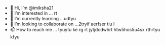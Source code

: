 - 👋 Hi, I’m @imiksha21
- 👀 I’m interested in ... rt
- 🌱 I’m currently learning ...udtyu
- 💞️ I’m looking to collaborate on ...2tryif aerfser tiu l
- 📫 How to reach me ... tyuytu ke rg rt
 jytjdcdwhrt  htw5hos5u4sx rthrtyu kfyu
<!---
imiksha21/imiksha21 is a ✨ special ✨ repository because its `README.md` (this file) appears on your GitHub profile.
You can click the Preview link to take a look at your changes.
--->
